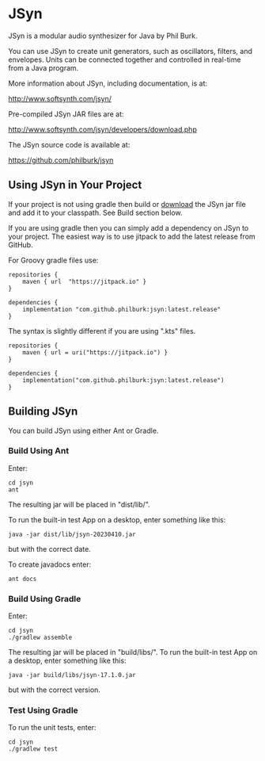 # JSyn

JSyn is a modular audio synthesizer for Java by Phil Burk.

You can use JSyn to create unit generators, such as oscillators, filters,
and envelopes. Units can be connected together and controlled
in real-time from a Java program.

More information about JSyn, including documentation, is at:

http://www.softsynth.com/jsyn/

Pre-compiled JSyn JAR files are at:

http://www.softsynth.com/jsyn/developers/download.php

The JSyn source code is available at:

https://github.com/philburk/jsyn

## Using JSyn in Your Project

If your project is not using gradle then build or [download](https://github.com/philburk/jsyn/releases)
the JSyn jar file and add it to your classpath. See Build section below.

If you are using gradle then you can simply add a dependency on JSyn to your project.
The easiest way is to use jitpack to add the latest release from GitHub.

For Groovy gradle files use:

    repositories {
        maven { url  "https://jitpack.io" }
    }

    dependencies {
        implementation "com.github.philburk:jsyn:latest.release"
    }
    
The syntax is slightly different if you are using ".kts" files.

    repositories {
        maven { url = uri("https://jitpack.io") }
    }

    dependencies {
        implementation("com.github.philburk:jsyn:latest.release")
    }

## Building JSyn

You can build JSyn using either Ant or Gradle.

### Build Using Ant

Enter:

    cd jsyn
    ant

The resulting jar will be placed in "dist/lib/".
    
To run the built-in test App on a desktop, enter something like this:

    java -jar dist/lib/jsyn-20230410.jar

but with the correct date.

To create javadocs enter:

    ant docs

### Build Using Gradle

Enter:

    cd jsyn
    ./gradlew assemble
    
The resulting jar will be placed in "build/libs/".
To run the built-in test App on a desktop, enter something like this:

    java -jar build/libs/jsyn-17.1.0.jar
    
but with the correct version.

### Test Using Gradle

To run the unit tests, enter:

    cd jsyn
    ./gradlew test
